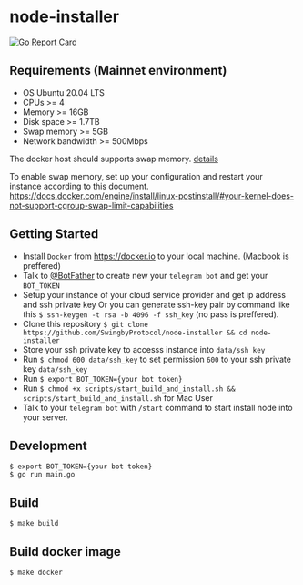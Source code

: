 # node-installer
[![Go Report Card](https://goreportcard.com/badge/github.com/SwingbyProtocol/node-installer)](https://goreportcard.com/report/github.com/SwingbyProtocol/node-installer)

## Requirements (Mainnet environment)

- OS Ubuntu 20.04 LTS
- CPUs >= 4
- Memory >= 16GB
- Disk space >= 1.7TB
- Swap memory >= 5GB
- Network bandwidth >= 500Mbps

The docker host should supports swap memory. [details](https://docs.docker.com/config/containers/resource_constraints/)

To enable swap memory, set up your configuration and restart your instance according to this document.
https://docs.docker.com/engine/install/linux-postinstall/#your-kernel-does-not-support-cgroup-swap-limit-capabilities
 
## Getting Started
- Install `Docker` from https://docker.io to your local machine. (Macbook is preffered)
- Talk to [@BotFather](https://t.me/BotFather) to create new your `telegram bot` and get your `BOT_TOKEN`
- Setup your instance of your cloud service provider and get ip address and ssh private key Or you can generate ssh-key pair by command like this `$ ssh-keygen -t rsa -b 4096 -f ssh_key` (no pass is preffered).
- Clone this repository `$ git clone https://github.com/SwingbyProtocol/node-installer && cd node-installer`
- Store your ssh private key to accesss instance into `data/ssh_key` 
- Run `$ chmod 600 data/ssh_key` to set permission `600` to your ssh private key `data/ssh_key`
- Run `$ export BOT_TOKEN={your bot token}`
- Run `$ chmod +x scripts/start_build_and_install.sh && scripts/start_build_and_install.sh` for Mac User
- Talk to your `telegram bot` with `/start` command to start install node into your server.

## Development 
```
$ export BOT_TOKEN={your bot token}
$ go run main.go
```

## Build
```
$ make build
```

## Build docker image
```
$ make docker 
```
